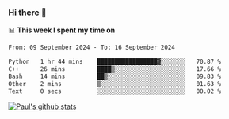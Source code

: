 ### Hi there 👋

📊 **This week I spent my time on**
<!--START_SECTION:waka-->

```txt
From: 09 September 2024 - To: 16 September 2024

Python   1 hr 44 mins    █████████████████▓░░░░░░░   70.87 %
C++      26 mins         ████▒░░░░░░░░░░░░░░░░░░░░   17.66 %
Bash     14 mins         ██▒░░░░░░░░░░░░░░░░░░░░░░   09.83 %
Other    2 mins          ▒░░░░░░░░░░░░░░░░░░░░░░░░   01.63 %
Text     0 secs          ░░░░░░░░░░░░░░░░░░░░░░░░░   00.02 %
```

<!--END_SECTION:waka-->


[![Paul's github stats](https://github-readme-stats.vercel.app/api?username=mickeyouyou&theme=dracula&show_icons=true)](https://github.com/anuraghazra/github-readme-stats)
